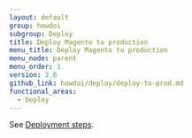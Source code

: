 ```yaml
---
layout: default
group: howdoi
subgroup: Deploy
title: Deploy Magento to production
menu_title: Deploy Magento to production
menu_node: parent
menu_order: 1
version: 2.0
github_link: howdoi/deploy/deploy-to-prod.md
functional_areas:
  - Deploy
---
```


See [Deployment steps]({{page.baseurl}}config-guide/prod/prod_deploy.html).
